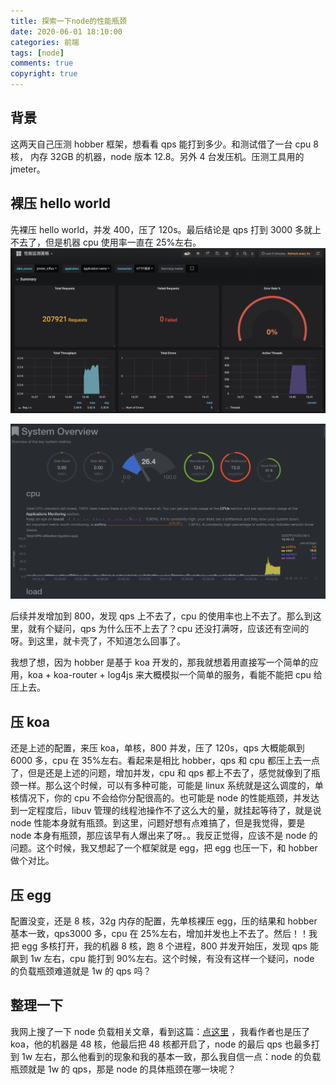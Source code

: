```yaml
---
title: 探索一下node的性能瓶颈
date: 2020-06-01 18:10:00
categories: 前端
tags: [node]
comments: true
copyright: true
---
```


## 背景

这两天自己压测 hobber 框架，想看看 qps 能打到多少。和测试借了一台 cpu 8 核， 内存 32GB 的机器，node 版本 12.8。另外 4 台发压机。压测工具用的 jmeter。<!--more-->

## 裸压 hello world

先裸压 hello world，并发 400，压了 120s。最后结论是 qps 打到 3000 多就上不去了，但是机器 cpu 使用率一直在 25%左右。
![](/images/node_pro/hobber01.png)

![](/images/node_pro/hobber02.png)

后续并发增加到 800，发现 qps 上不去了，cpu 的使用率也上不去了。那么到这里，就有个疑问，qps 为什么压不上去了？cpu 还没打满呀，应该还有空间的呀。到这里，就卡壳了，不知道怎么回事了。

我想了想，因为 hobber 是基于 koa 开发的，那我就想着用直接写一个简单的应用，koa + koa-router + log4js 来大概模拟一个简单的服务，看能不能把 cpu 给压上去。

## 压 koa

还是上述的配置，来压 koa，单核，800 并发，压了 120s，qps 大概能飙到 6000 多，cpu 在 35%左右。看起来是相比 hobber，qps 和 cpu 都压上去一点了，但是还是上述的问题，增加并发，cpu 和 qps 都上不去了，感觉就像到了瓶颈一样。那么这个时候，可以有多种可能，可能是 linux 系统就是这么调度的，单核情况下，你的 cpu 不会给你分配很高的。也可能是 node 的性能瓶颈，并发达到一定程度后，libuv 管理的线程池操作不了这么大的量，就挂起等待了，就是说 node 性能本身就有瓶颈。到这里，问题好想有点难搞了，但是我觉得，要是 node 本身有瓶颈，那应该早有人爆出来了呀。。我反正觉得，应该不是 node 的问题。这个时候，我又想起了一个框架就是 egg，把 egg 也压一下，和 hobber 做个对比。

## 压 egg

配置没变，还是 8 核，32g 内存的配置，先单核裸压 egg，压的结果和 hobber 基本一致，qps3000 多，cpu 在 25%左右，增加并发也上不去了。然后！！我把 egg 多核打开，我的机器 8 核，跑 8 个进程，800 并发开始压，发现 qps 能飙到 1w 左右，cpu 能打到 90%左右。这个时候，有没有这样一个疑问，node 的负载瓶颈难道就是 1w 的 qps 吗？

## 整理一下

我网上搜了一下 node 负载相关文章，看到这篇：[点这里](https://www.cnblogs.com/cqq626/p/7775196.html) ，我看作者也是压了 koa，他的机器是 48 核，他最后把 48 核都开启了，node 的最后 qps 也最多打到 1w 左右，那么他看到的现象和我的基本一致，那么我自信一点：node 的负载瓶颈就是 1w 的 qps，那是 node 的具体瓶颈在哪一块呢？
